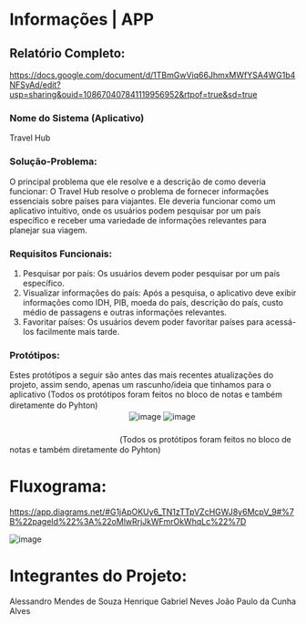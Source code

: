 # Informações | APP
## Relatório Completo:
https://docs.google.com/document/d/1TBmGwViq66JhmxMWfYSA4WG1b4NFSyAd/edit?usp=sharing&ouid=108670407841119956952&rtpof=true&sd=true

### Nome do Sistema (Aplicativo)
Travel Hub
### Solução-Problema:
O principal problema que ele resolve e a descrição de como deveria funcionar: O Travel Hub resolve o problema de fornecer informações essenciais sobre países para viajantes. Ele deveria funcionar como um aplicativo intuitivo, onde os usuários podem pesquisar por um país específico e receber uma variedade de informações relevantes para planejar sua viagem.
### Requisitos Funcionais:
01. Pesquisar por país: Os usuários devem poder pesquisar por um país específico.
02. Visualizar informações do país: Após a pesquisa, o aplicativo deve exibir informações como IDH, PIB, moeda do país, descrição do país, custo médio de passagens e outras informações relevantes.
03. Favoritar países: Os usuários devem poder favoritar países para acessá-los facilmente mais tarde.
### Protótipos:
Estes protótipos a seguir são antes das mais recentes atualizações do projeto, assim sendo, apenas um rascunho/ideia que tinhamos para o aplicativo (Todos os protótipos foram feitos no bloco de notas e também diretamente do Pyhton)ㅤㅤㅤㅤㅤㅤㅤㅤㅤㅤㅤㅤㅤㅤㅤㅤㅤㅤㅤㅤㅤㅤㅤㅤㅤㅤㅤㅤㅤㅤㅤㅤㅤㅤㅤㅤㅤㅤㅤㅤㅤㅤㅤ
![image](https://github.com/AlessandroMendesS/APP/assets/165946341/0d32316a-920d-48ba-b180-54dfe1f1389b)
![image](https://github.com/AlessandroMendesS/APP/assets/165946341/c78756a9-8d04-4d4b-b2a7-2bc8833f9b2b)ㅤㅤㅤㅤㅤㅤㅤㅤㅤㅤㅤㅤㅤㅤㅤㅤㅤㅤㅤㅤㅤㅤㅤㅤㅤㅤㅤㅤㅤㅤㅤㅤㅤㅤㅤㅤㅤㅤㅤㅤㅤㅤㅤㅤㅤㅤㅤㅤㅤㅤㅤㅤㅤㅤㅤㅤㅤㅤㅤㅤㅤㅤㅤㅤㅤㅤㅤ(Todos os protótipos foram feitos no bloco de notas e também diretamente do Pyhton)
# Fluxograma: 
https://app.diagrams.net/#G1jApOKUy6_TN1zTTpVZcHGWJ8y6McpV_9#%7B%22pageId%22%3A%22oMlwRrjJkWFmrOkWhqLc%22%7D

![image](https://github.com/AlessandroMendesS/APP/assets/165946341/391c2d60-f1f2-4be0-8793-7eb03cac5ba9)

# Integrantes do Projeto:
Alessandro Mendes de Souza
Henrique Gabriel Neves
João Paulo da Cunha Alves
